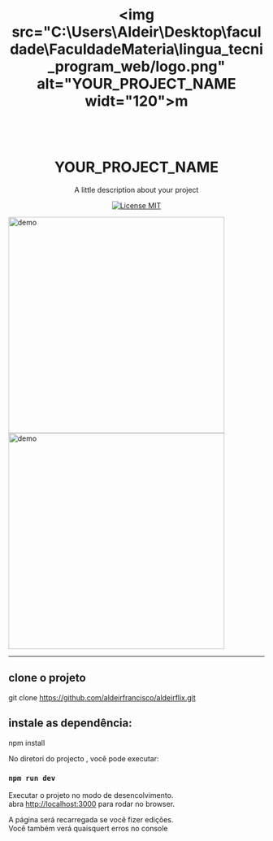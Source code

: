 <h1 align="center">
<br>
  
  <img src="C:\Users\Aldeir\Desktop\faculdade\FaculdadeMateria\lingua_tecni_program_web/logo.png" alt="YOUR_PROJECT_NAME widt="120">m
                                                 
<br>
<br>
YOUR_PROJECT_NAME
</h1>

<p align="center">A little description about your project</p>

<p align="center">
  <a href="https://opensource.org/licenses/MIT">
    <img src="https://img.shields.io/badge/License-MIT-blue.svg" alt="License MIT">
  </a>
</p>

[//]: # (Add your gifs/images here:)
<div>
  <img src="IMAGE_1_URL" alt="demo" height="425">
  <img src="IMAGE_2_URL" alt="demo" height="425">
</div>

<hr />


##  clone o projeto
git clone https://github.com/aldeirfrancisco/aldeirflix.git

## instale as dependência:
npm install

No diretori do projecto , você pode executar:

### `npm run dev`

Executar o  projeto  no modo de desencolvimento. <br />
 abra [http://localhost:3000](http://localhost:3000) para rodar no browser.


A página será recarregada se você  fizer edições. <br />
Você também verá quaisquert erros no console

